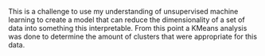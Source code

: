 This is a challenge to use my understanding of unsupervised machine learning to create a model that can reduce the dimensionality of a set of data into something this interpretable. From this point a KMeans analysis was done to determine the amount of clusters that were appropriate for this data. 
